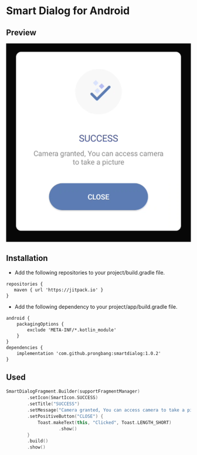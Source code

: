 # Smart Dialog for Android

## Preview

![Image](/screenshot/screenshot.png)

## Installation

- Add the following repositories to your project/build.gradle file.

```
repositories {
   maven { url 'https://jitpack.io' }
}
```

- Add the following dependency to your project/app/build.gradle file.

```
android {
    packagingOptions {
        exclude 'META-INF/*.kotlin_module'
    }
}
dependencies {
    implementation 'com.github.prongbang:smartdialog:1.0.2'
}
```

## Used

```kotlin
SmartDialogFragment.Builder(supportFragmentManager)
        .setIcon(SmartIcon.SUCCESS)
        .setTitle("SUCCESS")
        .setMessage("Camera granted, You can access camera to take a picture")
        .setPositiveButton("CLOSE") {
            Toast.makeText(this, "Clicked", Toast.LENGTH_SHORT)
                    .show()
        }
        .build()
        .show()
```
